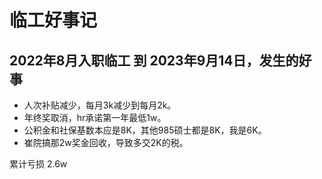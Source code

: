 # 临工好事记

## 2022年8月入职临工 到 2023年9月14日，发生的好事

- 人次补贴减少，每月3k减少到每月2k。
- 年终奖取消，hr承诺第一年最低1w。
- 公积金和社保基数本应是8K，其他985硕士都是8K，我是6K。
- 崔院搞那2w奖金回收，导致多交2K的税。

累计亏损 2.6w